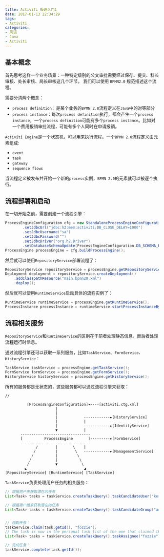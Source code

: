 ```yaml
---
title: Activiti 极速入门1
date: 2017-01-13 22:34:29
tags:
- Activiti
categories:
- 风语
- Java
- Activiti
---
```


## 基本概念

首先思考这样一个业务场景：一种特定级别的公文审批需要经过保存、提交、科长审核、处长审核、局长审核这几个环节。
我们可以使用 `BPMN2.0` 规范描述这个流程。 

需要分清两个概念：
* `process definition`：是某个业务的`BPMN 2.0`流程定义在`Java`中的对等部分
* `process instance`：每次`process definition`执行，都会产生一个`process instance`，一个`process definition`可能有多个`process instance`。比如对一个费用报销审批流程，可能有多个人同时在申请报销。

`Activiti Engine`是一个状态机，可以用来执行流程。一个`BPMN 2.0`流程定义由元素组成:
* `event`
* `task`
* `gateway` 
* `sequence flows`

当流程定义被发布并开始一个新的`process`实例，`BPMN 2.0`的元素就可以被逐个执行。

## 流程部署和启动

在一切开始之前，需要创建一个流程引擎：
```Java
ProcessEngineConfiguration cfg = new StandaloneProcessEngineConfiguration()
        .setJdbcUrl("jdbc:h2:mem:activiti;DB_CLOSE_DELAY=1000")
        .setJdbcUsername("sa")
        .setJdbcPassword("")
        .setJdbcDriver("org.h2.Driver")
        .setDatabaseSchemaUpdate(ProcessEngineConfiguration.DB_SCHEMA_UPDATE_TRUE);
ProcessEngine processEngine = cfg.buildProcessEngine();
```

然后就可以使用`RepositoryService`部署流程了：
```Java
RepositoryService repositoryService = processEngine.getRepositoryService();
Deployment deployment = repositoryService.createDeployment()
    .addClasspathResource("main.bpmn20.xml")
    .deploy();
```

然后就可以使用`RuntimeService`启动具体的流程实例了：
```Java
RuntimeService runtimeService = processEngine.getRuntimeService();
ProcessInstance processInstance = runtimeService.startProcessInstanceByKey("onboarding");
```

## 流程相关服务

`RepositoryService`和`RuntimeService`的区别在于前者处理静态信息，而后者处理流程运行时信息。

通过流程引擎还可以获取一系列服务，比如`TaskService`、`FormService`、`HistoryService`：
```Java
TaskService taskService = processEngine.getTaskService();
FormService formService = processEngine.getFormService();
HistoryService historyService = processEngine.getHistoryService();
```

所有的服务都是无状态的，这些服务都可以通过流程引擎来获取：
```
// 

          [ProcessEngineConfiguration]◄----[activiti.ctg.xml]
                       |
                       |       
                       |            ------------►[HistoryService]
                       |            |
                       |            ------------►[IdentityService]
                       ▼            |
       --------------------------------
       [          ProcessEngine       ]---------►[FormService]
       --------------------------------
              /        |       \    |
             /         |        \   ------------►[ManagementService]
            /          |         \
           /           |          \
          /            ▼           \
         ◣                          ◢    
[RepositoryService] [RuntimeService] [TaskService]
```

`TaskService`负责处理用户任务的相关服务：
```Java
// 根据用户来获取潜在的任务
List<Task> tasks = taskService.createTaskQuery().taskCandidateUser("kermit").list();

// 根据用户组来获取潜在的任务
List<Task> tasks = taskService.createTaskQuery().taskCandidateGroup("accountancy").list();


// 领取任务：
taskService.claim(task.getId(), "fozzie");
// The task is now in the personal task list of the one that claimed the task.
List<Task> tasks = taskService.createTaskQuery().taskAssignee("fozzie").list();

// 完成任务：
taskService.complete(task.getId());
```


